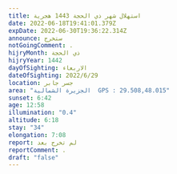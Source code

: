 ```yaml
---
title: استهلال شهر ذي الحجة 1443 هجرية
date: 2022-06-18T19:41:01.379Z
expDate: 2022-06-30T19:36:22.314Z
announce: ستخرج
notGoingComment: .
hijryMonth: ذي الحجة
hijryYear: 1442
dayOfSighting: الاربعاء
dateOfSighting: 2022/6/29
location: جسر جابر
area: "الجزيرة الشمالية  GPS : 29.508,48.015"
sunset: 6:42
age: 12:58
illumination: "0.4"
altitude: 6:18
stay: "34"
elongation: 7:08
report: لم تخرج بعد
reportComment: .
draft: "false"
---
```

